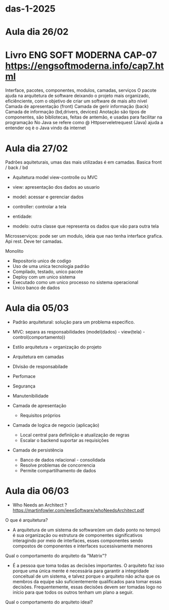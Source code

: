 # das-1-2025

# Aula dia 26/02

# Livro ENG SOFT MODERNA CAP-07 https://engsoftmoderna.info/cap7.html

Interface, pacotes, componentes, modulos, camadas, serviços
O pacote ajuda na arquitetura de software deixando o projeto mais organizado, eficiênciente, com o objetivo de criar um software de mais alto nível
Camada de apresentação (front)
Camada de gerir informação (back)
Camada de informação (bd,drivers, devices)
Anotação são tipos de componentes, são bibliotecas, feitas de antemão, e usadas para facilitar na programação
No Java se refere como @
Httpserveletrequest (Java) ajuda a entender oq è o Java vindo da internet

# Aula dia 27/02

Padrões aquiteturais, umas das mais utilizadas é em camadas. Basica front / back / bd

- Aquitetura model view-controlle ou MVC
- view: apresentação dos dados ao usuario
- model: acessar e gerenciar dados
- controller: controlar a tela

- entidade: 
- modelo: outra classe que representa os dados que vão para outra tela

Microsserviços: pode ser um modulo, ideia que nao tenha interface grafica. Api rest. Deve ter camadas.

Monolito
- Repositorio unico de codigo
- Uso de uma unica tecnologia padrão
- Compilado, testado, unico pacote
- Deploy com um unico sistema
- Executado como um unico processo no sistema operacional
- Unico banco de dados

# Aula dia 05/03

- Padrão arquitetural: solução para um problema especifico.
- MVC: separa as responsabilidades (model(dados) - view(tela) - control(comportamento))
- Estilo arquitetura = organização do projeto

- Arquitetura em camadas
- DIvisão de responsabilade
- Perfomace
- Segurança
- Manutenibilidade
- Camada de apresentação
  - Requisitos próprios
- Camada de logica de negocio (aplicação)
  - Local central para definiição e atualização de regras
  - Escalar o backend suportar as requisições
- Camada de persistência
  - Banco de dados relacional - consolidada
  - Resolve problemas de concorrencia
  - Permite compartilhamento de dados

 # Aula dia 06/03
 
  - Who Needs an Architect ?https://martinfowler.com/ieeeSoftware/whoNeedsArchitect.pdf

O que é arquitetura?
  - A arquitetura de um sistema de software(em um dado ponto no tempo) é sua organização ou estrutura de componentes significativos interagindo por meio de interfaces, esses componentes sendo compostos de componentes e interfaces sucessivamente menores

Qual o comportamento do arquiteto da "Matrix"?
  - É a pessoa que toma todas as decisões importantes. O arquiteto faz isso porque uma única mente é necessária para garantir a integridade conceitual de um sistema, e talvez porque o arquiteto não acha que os membros da equipe são suficientemente qualificados para tomar essas decisões. Frequentemente, essas decisões devem ser tomadas logo no início para que todos os outros tenham um plano a seguir.
  
Qual o comportamento do arquiteto ideal?
